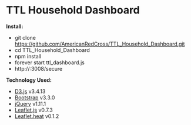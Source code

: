 TTL Household Dashboard
==========

**Install:**
- git clone https://github.com/AmericanRedCross/TTL_Household_Dashboard.git
- cd TTL_Household_Dashboard
- npm install
- forever start ttl_dashboard.js
- http://<localhost>:3008/secure


**Technology Used:**
- [D3.js](http://d3js.org/) v3.4.13
- [Bootstrap](http://getbootstrap.com/) v3.3.0
- [jQuery](https://ajax.googleapis.com/ajax/libs/jquery/1.11.1/jquery.min.js) v1.11.1
- [Leaflet.js](http://leafletjs.com/) v0.7.3
- [Leaflet.heat](https://github.com/Leaflet/Leaflet.heat) v0.1.2

